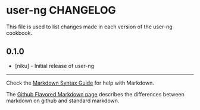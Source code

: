 user-ng CHANGELOG
===================

This file is used to list changes made in each version of the user-ng cookbook.

0.1.0
-----
- [niku] - Initial release of user-ng

- - -
Check the [Markdown Syntax Guide](http://daringfireball.net/projects/markdown/syntax) for help with Markdown.

The [Github Flavored Markdown page](http://github.github.com/github-flavored-markdown/) describes the differences between markdown on github and standard markdown.
